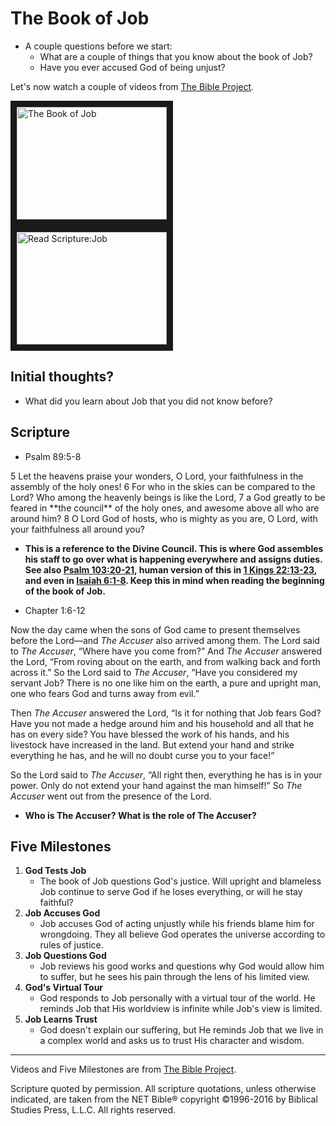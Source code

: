 # The Book of Job

* A couple questions before we start:
   * What are a couple of things that you know about the book of Job?
   * Have you ever accused God of being unjust?
   
Let's now watch a couple of videos from [The Bible Project](https://thebibleproject.com).

<a href="https://www.youtube.com/watch?v=GswSg2ohqmA" target="_blank">
<img src="http://img.youtube.com/vi/GswSg2ohqmA/0.jpg" alt="The Book of Job" width="240" height="180" border="10" /></a>

<a href="https://www.youtube.com/watch?v=xQwnH8th_fs" target="_blank">
<img src="http://img.youtube.com/vi/xQwnH8th_fs/0.jpg" alt="Read Scripture:Job" width="240" height="180" border="10" /></a>

## Initial thoughts?

* What did you learn about Job that you did not know before?


## Scripture
* Psalm 89:5-8

<p>5 Let the heavens praise your wonders, O Lord,
    your faithfulness in the assembly of the holy ones!
6 For who in the skies can be compared to the Lord?
    Who among the heavenly beings is like the Lord,
7 a God greatly to be feared in **the council** of the holy ones,
    and awesome above all who are around him?
8 O Lord God of hosts,
    who is mighty as you are, O Lord,
    with your faithfulness all around you?</p>

* **This is a reference to the Divine Council. This is where God assembles his staff to go over what is happening everywhere and assigns duties. See also [Psalm 103:20-21](https://www.biblegateway.com/passage/?search=Psalm+103%3A20-21&version=NET), human version of this in [1 Kings 22:13-23](https://www.biblegateway.com/passage/?search=1+Kings+22%3A13-23&version=NET), and even in [Isaiah 6:1-8](https://www.biblegateway.com/passage/?search=Isaiah+6%3A1-8&version=NET). Keep this in mind when reading the beginning of the book of Job.**


* Chapter 1:6-12

Now the day came when the sons of God came to present themselves before the Lord—and *The Accuser* also arrived among them. The Lord said to *The Accuser*, “Where have you come from?” And *The Accuser* answered the Lord, “From roving about on the earth, and from walking back and forth across it.”  So the Lord said to *The Accuser*, “Have you considered my servant Job? There is no one like him on the earth, a pure and upright man, one who fears God and turns away from evil.”

Then *The Accuser* answered the Lord, “Is it for nothing that Job fears God? Have you not made a hedge around him and his household and all that he has on every side? You have blessed the work of his hands, and his livestock have increased in the land. But extend your hand and strike everything he has, and he will no doubt curse you to your face!”

So the Lord said to *The Accuser*, “All right then, everything he has is in your power. Only do not extend your hand against the man himself!” So *The Accuser* went out from the presence of the Lord.

* **Who is The Accuser? What is the role of The Accuser?**



## Five Milestones
1. **God Tests Job**
    * The book of Job questions God's justice.
    Will upright and blameless Job continue to serve God if he loses everything, or will he stay faithful?
2. **Job Accuses God**
    * Job accuses God of acting unjustly while his friends blame him for wrongdoing.
    They all believe God operates the universe according to rules of justice.
3. **Job Questions God**
    * Job reviews his good works and questions why God would allow him to suffer,
    but he sees his pain through the lens of his limited view.
4. **God's Virtual Tour**
    * God responds to Job personally with a virtual tour of the world.
    He reminds Job that His worldview is infinite while Job's view is limited. 
5. **Job Learns Trust**
    * God doesn't explain our suffering, but He reminds Job
    that we live in a complex world and asks us to trust His character and wisdom.


---
Videos and Five Milestones are from [The Bible Project](https://thebibleproject.com).

Scripture quoted by permission. All scripture quotations, unless otherwise indicated, are taken from the NET Bible®
copyright ©1996-2016 by Biblical Studies Press, L.L.C. All rights reserved.
